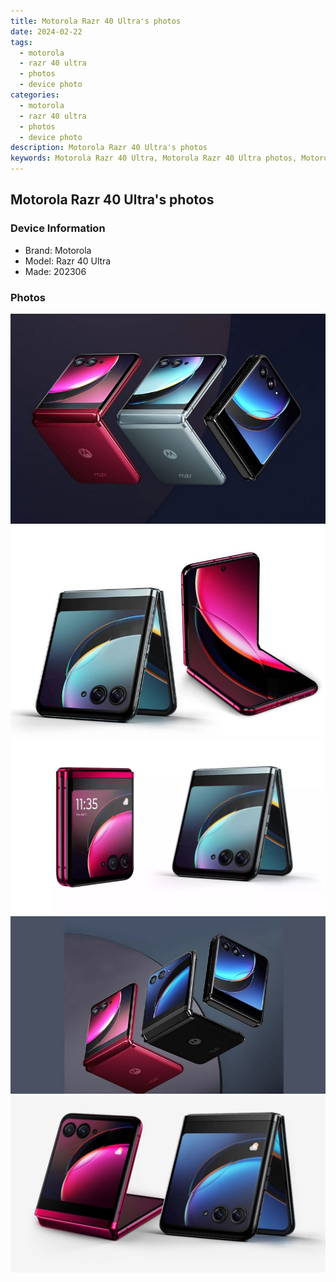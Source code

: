 ```yaml
---
title: Motorola Razr 40 Ultra's photos
date: 2024-02-22
tags: 
  - motorola
  - razr 40 ultra
  - photos
  - device photo
categories: 
  - motorola
  - razr 40 ultra
  - photos
  - device photo
description: Motorola Razr 40 Ultra's photos
keywords: Motorola Razr 40 Ultra, Motorola Razr 40 Ultra photos, Motorola Razr 40 Ultra device photo
---
```


## Motorola Razr 40 Ultra's photos

### Device Information

- Brand: Motorola
- Model: Razr 40 Ultra
- Made: 202306

### Photos

![/images/best-assets/devices/motorola/motorola-razr-40-ultra/1.jpg](/images/best-assets/devices/motorola/motorola-razr-40-ultra/1.jpg)
![/images/best-assets/devices/motorola/motorola-razr-40-ultra/2.jpg](/images/best-assets/devices/motorola/motorola-razr-40-ultra/2.jpg)
![/images/best-assets/devices/motorola/motorola-razr-40-ultra/3.jpg](/images/best-assets/devices/motorola/motorola-razr-40-ultra/3.jpg)
![/images/best-assets/devices/motorola/motorola-razr-40-ultra/4.jpg](/images/best-assets/devices/motorola/motorola-razr-40-ultra/4.jpg)
![/images/best-assets/devices/motorola/motorola-razr-40-ultra/5.jpg](/images/best-assets/devices/motorola/motorola-razr-40-ultra/5.jpg)
